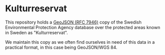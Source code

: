 # Kulturreservat

This repository holds a [GeoJSON (RFC 7946)](https://datatracker.ietf.org/doc/html/rfc7946) copy of the Swedish Environmental Protection Agency database over the protected areas known in Sweden as "Kulturreservat".

We maintain this copy as we often find ourselves in need of this data in a practical format, in this case being GeoJSON/WGS 84.

